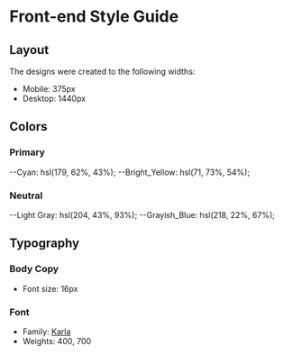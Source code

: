# Front-end Style Guide

## Layout

The designs were created to the following widths:

- Mobile: 375px
- Desktop: 1440px

## Colors

### Primary

--Cyan: hsl(179, 62%, 43%);
--Bright_Yellow: hsl(71, 73%, 54%);

### Neutral

--Light Gray: hsl(204, 43%, 93%);
--Grayish_Blue: hsl(218, 22%, 67%);

## Typography

### Body Copy

- Font size: 16px

### Font

- Family: [Karla](https://fonts.google.com/specimen/Karla)
- Weights: 400, 700
